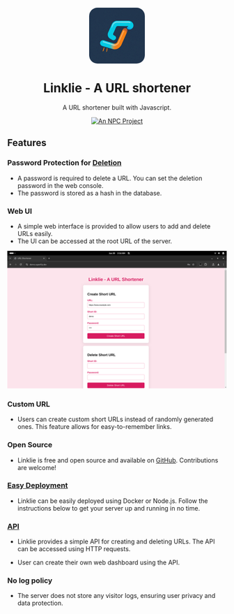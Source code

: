 <p align="center">
  <img src="docs/logo.jpg" alt="Linklie Logo" align="center" width="128" height="128" style="border-radius: 15%">
</p>

<h1 align="center">Linklie - A URL shortener</h1>

<p align="center">
  A URL shortener built with Javascript.
  <!-- <a href="README.zh.md">中文版本</a> -->
</p>

<p align="center">
  <a href="https://ntut.club">
    <img
      alt="An NPC Project"
      src="https://img.shields.io/badge/An_NPC_Project-333?logo=data%3Aimage%2Fsvg%2Bxml%3Bbase64%2CPHN2ZyB4bWxucz0iaHR0cDovL3d3dy53My5vcmcvMjAwMC9zdmciIHZpZXdCb3g9IjAgMCAzMiAzMiIgZmlsbD0iI2ZmZiI%2BPHBhdGggZD0iTTQgNHYyNGw4LTggMTYgOFY0bC04IDh6Ii8%2BPC9zdmc%2B"
    >
  </a>
</p>

## Features

### Password Protection for [Deletion](docs/DELETE-API.md)

- A password is required to delete a URL. You can set the deletion password in the web console.
- The password is stored as a hash in the database.

### Web UI

- A simple web interface is provided to allow users to add and delete URLs easily.
- The UI can be accessed at the root URL of the server.

![Web UI](docs/image.png)

### Custom URL

- Users can create custom short URLs instead of randomly generated ones. This feature allows for easy-to-remember links.

### Open Source

- Linklie is free and open source and available on [GitHub](https://github.com/kevinlee-06/linklie). Contributions are welcome!

### [Easy Deployment](docs/DEPLOY.md)

- Linklie can be easily deployed using Docker or Node.js. Follow the instructions below to get your server up and running in no time.

### [API](docs/API.md)

- Linklie provides a simple API for creating and deleting URLs. The API can be accessed using HTTP requests.

- User can create their own web dashboard using the API.

### No log policy

- The server does not store any visitor logs, ensuring user privacy and data protection.

